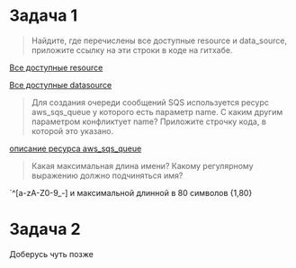 # Задача 1

>Найдите, где перечислены все доступные resource и data_source, приложите ссылку на эти строки в коде на гитхабе.

[Все доступные resource](https://github.com/hashicorp/terraform-provider-aws/blob/d9290535ae088a600ddec41fe63e899185d74b56/internal/provider/provider.go#L943)

[Все доступные datasource](https://github.com/hashicorp/terraform-provider-aws/blob/d9290535ae088a600ddec41fe63e899185d74b56/internal/provider/provider.go#L419)

> Для создания очереди сообщений SQS используется ресурс aws_sqs_queue у которого есть параметр name.
> С каким другим параметром конфликтует name? Приложите строчку кода, в которой это указано.

[описание ресурса aws_sqs_queue](https://github.com/hashicorp/terraform-provider-aws/blob/1076f598ee88175e7409c5887edcf87e6cbeab20/internal/service/sqs/queue.go#L88)

>Какая максимальная длина имени?
Какому регулярному выражению должно подчиняться имя?

`^[a-zA-Z0-9_-] и максимальной длинной в 80 символов {1,80}

# Задача 2

Доберусь чуть позже